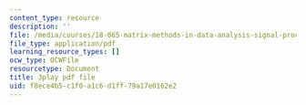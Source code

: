 ```yaml
---
content_type: resource
description: ''
file: /media/courses/18-065-matrix-methods-in-data-analysis-signal-processing-and-machine-learning-spring-2018/f8ece4b5c1f0a1c6d1ff79a17e0162e2_MuEW9pG9oxE.pdf
file_type: application/pdf
learning_resource_types: []
ocw_type: OCWFile
resourcetype: Document
title: 3play pdf file
uid: f8ece4b5-c1f0-a1c6-d1ff-79a17e0162e2
---
```


